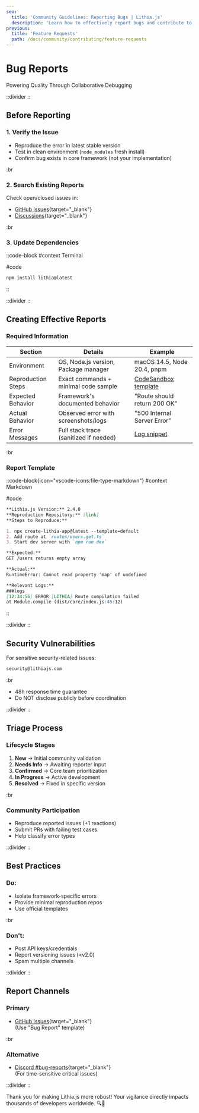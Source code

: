 ```yaml
---
seo:
  title: 'Community Guidelines: Reporting Bugs | Lithia.js'
  description: 'Learn how to effectively report bugs and contribute to improving Lithia.js. Essential guide for community contributions.'
previous:
  title: 'Feature Requests'
  path: /docs/community/contributing/feature-requests
---
```


# Bug Reports

Powering Quality Through Collaborative Debugging

::divider
::

## Before Reporting

### 1. Verify the Issue

- Reproduce the error in latest stable version
- Test in clean environment (`node_modules` fresh install)
- Confirm bug exists in core framework (not your implementation)

:br

### 2. Search Existing Reports

Check open/closed issues in:

- [GitHub Issues](https://github.com/lithiajs/lithia/issues){target="\_blank"}
- [Discussions](https://github.com/lithiajs/lithia/discussions){target="\_blank"}

:br

### 3. Update Dependencies

::code-block
#context
Terminal

#code

```bash
npm install lithia@latest
```

::

::divider
::

## Creating Effective Reports

### Required Information

| Section            | Details                                | Example                      |
| ------------------ | -------------------------------------- | ---------------------------- |
| Environment        | OS, Node.js version, Package manager   | macOS 14.5, Node 20.4, pnpm  |
| Reproduction Steps | Exact commands + minimal code sample   | [CodeSandbox template](#)    |
| Expected Behavior  | Framework's documented behavior        | "Route should return 200 OK" |
| Actual Behavior    | Observed error with screenshots/logs   | "500 Internal Server Error"  |
| Error Messages     | Full stack trace (sanitized if needed) | [Log snippet](#)             |

:br

### Report Template

::code-block{icon="vscode-icons:file-type-markdown"}
#context
Markdown

#code

```markdown
**Lithia.js Version:** 2.4.0  
**Reproduction Repository:** [link]  
**Steps to Reproduce:**

1. npx create-lithia-app@latest --template=default
2. Add route at `routes/users.get.ts`
3. Start dev server with `npm run dev`

**Expected:**  
GET /users returns empty array

**Actual:**  
RuntimeError: Cannot read property 'map' of undefined

**Relevant Logs:**  
###logs
[12:34:56] ERROR [LITHIA] Route compilation failed  
at Module.compile (dist/core/index.js:45:12)
```

::

::divider
::

## Security Vulnerabilities

For sensitive security-related issues:

```email
security@lithiajs.com

```

:br

- 48h response time guarantee
- Do NOT disclose publicly before coordination

::divider
::

## Triage Process

### Lifecycle Stages

1. **New** → Initial community validation
2. **Needs Info** → Awaiting reporter input
3. **Confirmed** → Core team prioritization
4. **In Progress** → Active development
5. **Resolved** → Fixed in specific version

:br

### Community Participation

- Reproduce reported issues (+1 reactions)
- Submit PRs with failing test cases
- Help classify error types

::divider
::

## Best Practices

### Do:

- Isolate framework-specific errors
- Provide minimal reproduction repos
- Use official templates

:br

### Don't:

- Post API keys/credentials
- Report versioning issues (<v2.0)
- Spam multiple channels

::divider
::

## Report Channels

### Primary

- [GitHub Issues](https://github.com/lithiajs/lithia/issues/new/choose){target="\_blank"}  
  (Use "Bug Report" template)

:br

### Alternative

- [Discord #bug-reports](https://discord.gg/lithia){target="\_blank"}  
  (For time-sensitive critical issues)

::divider
::

Thank you for making Lithia.js more robust! Your vigilance directly impacts thousands of developers worldwide. 🔍🚀
